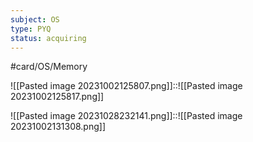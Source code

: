 ```yaml
---
subject: OS
type: PYQ
status: acquiring
---
```

#card/OS/Memory

![[Pasted image 20231002125807.png]]::![[Pasted image 20231002125817.png]]

![[Pasted image 20231028232141.png]]::![[Pasted image 20231002131308.png]]

